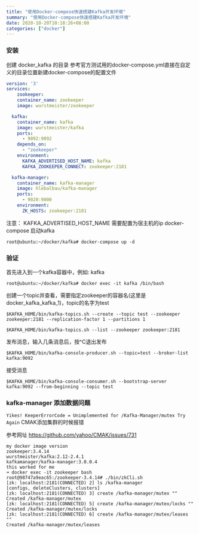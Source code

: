 ```yaml
---
title: "使用Docker-compose快速搭建Kafka开发环境"
summary: "使用Docker-compose快速搭建Kafka开发环境"
date: 2020-10-20T10:18:26+08:00
categories: ["docker"]
---
```


### 安装
创建 docker_kafka 的目录
参考官方测试用的docker-compose.yml直接在自定义的目录位置新建docker-compose的配置文件

```yaml
version: '3'
services:
	zookeeper:
    container_name: zookeeper
    image: wurstmeister/zookeeper

  kafka:
    container_name: kafka
    image: wurstmeister/kafka
    ports:
      - 9092:9092
    depends_on:
      - "zookeeper"
    environment:
      KAFKA_ADVERTISED_HOST_NAME: kafka
      KAFKA_ZOOKEEPER_CONNECT: zookeeper:2181

  kafka-manager:
    container_name: kafka-manager
    image: hlebalbau/kafka-manager
    ports:
      - 9020:9000
    environment:
      ZK_HOSTS: zookeeper:2181
```

注意： KAFKA_ADVERTISED_HOST_NAME 需要配置为宿主机的ip
docker-compose 启动kafka

```shell
root@ubuntu:~/docker/kafka# docker-compose up -d
```

###  验证
首先进入到一个kafka容器中，例如: kafka
```shell
root@ubuntu:~/docker/kafka# docker exec -it kafka /bin/bash
```

创建一个topic并查看，需要指定zookeeper的容器名(这里是docker_kafka_kafka_1)，topic的名字为test

```shell
$KAFKA_HOME/bin/kafka-topics.sh --create --topic test --zookeeper zookeeper:2181 --replication-factor 1 --partitions 1

$KAFKA_HOME/bin/kafka-topics.sh --list --zookeeper zookeeper:2181 
```

发布消息，输入几条消息后，按^C退出发布

```shell
$KAFKA_HOME/bin/kafka-console-producer.sh --topic=test --broker-list kafka:9092
```

接受消息

```shell
$KAFKA_HOME/bin/kafka-console-consumer.sh --bootstrap-server kafka:9092 --from-beginning --topic test
```

### kafka-manager 添加数据问题

`Yikes! KeeperErrorCode = Unimplemented for /Kafka-Manager/mutex Try Again` CMAK添加集群的时候报错

参考网址 https://github.com/yahoo/CMAK/issues/731

``` shell
my docker image version
zookeeper:3.4.14
wurstmeister/kafka:2.12-2.4.1
kafkamanager/kafka-manager:3.0.0.4
this worked for me
➜ docker exec -it zookeeper bash
root@98747a9eac65:/zookeeper-3.4.14# ./bin/zkCli.sh
[zk: localhost:2181(CONNECTED) 2] ls /kafka-manager
[configs, deleteClusters, clusters]
[zk: localhost:2181(CONNECTED) 3] create /kafka-manager/mutex ""
Created /kafka-manager/mutex
[zk: localhost:2181(CONNECTED) 5] create /kafka-manager/mutex/locks ""
Created /kafka-manager/mutex/locks
[zk: localhost:2181(CONNECTED) 6] create /kafka-manager/mutex/leases ""
Created /kafka-manager/mutex/leases
```





